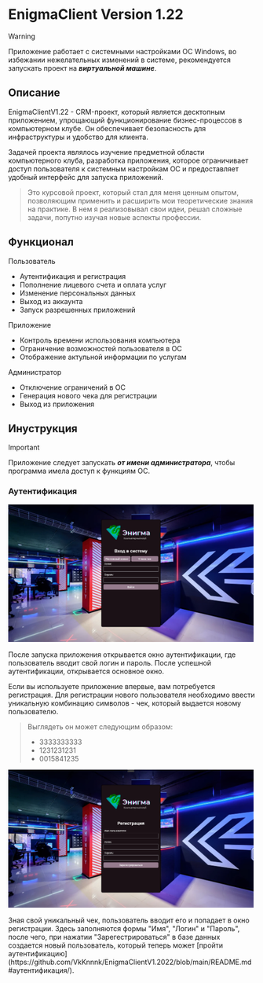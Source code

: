 # EnigmaClient Version 1.22
> [!WARNING]
> Приложение работает с системными настройками ОС Windows, во избежании нежелательных изменений в системе,
>  рекомендуется запускать проект на ***виртуальной машине***.
## Описание
EnigmaClientV1.22 - CRM-проект, который является десктопным приложением,
упрощающий функционирование бизнес-процессов в компьютерном клубе.
Он обеспечивает безопасность для инфраструктуры и удобство для клиента.

Задачей проекта являлось изучение предметной области 
компьютерного клуба, разработка приложения,
которое ограничивает доступ пользователя к системным настройкам ОС
и предоставляет удобный интерфейс для запуска приложений.
> Это курсовой проект, который стал для меня ценным опытом, позволяющим применить и расширить мои теоретические знания на практике. В нем я реализовывал свои идеи, решал сложные задачи, попутно изучая новые аспекты профессии.<p>
## Функционал
<p>Пользователь</p>
  
* Аутентификация и регистрация
* Пополнение лицевого счета и оплата услуг
* Изменение персональных данных
* Выход из аккаунта
* Запуск разрешенных приложений
<p>Приложение</p>
  
* Контроль времени использования компьютера
* Ограничение возможностей пользователя в ОС
* Отображение актульной информации по услугам
<p>Администратор</p>
  
* Отключение ограничений в ОС
* Генерация нового чека для регистрации
* Выход из приложения

## Инуструкция
> [!IMPORTANT]
> Приложение следует запускать ***от имени администратора***, чтобы программа имела доступ к функциям ОС.

### Аутентификация
<p align="left"><picture> <img src="ReadmeImg/auth.png" alt="Окно аутентификации" width="500"/></picture></p>
После запуска приложения открывается окно аутентификации,
где пользователь вводит свой логин и пароль.
После успешной аутентификации, открывается основное окно.</p>

Если вы используете приложение впервые, вам потребуется регистрация.
Для регистрации нового пользователя необходимо ввести уникальную комбинацию символов - чек,
который выдается новому пользователю.
> Выглядеть он может следующим образом:
> * 3333333333
> * 1231231231
> * 0015841235
<p align="left"><picture> <img src="ReadmeImg/reg.png" alt="Окно аутентификации" width="500"/></picture></p>
Зная свой уникальный чек, пользователь вводит его и попадает в окно регистрации.
Здесь заполняются формы "Имя", "Логин" и "Пароль", после чего, при нажатии "Зарегестрироваться"
в базе данных создается новый пользователь, который теперь может [пройти аутентификацию](https://github.com/VkKnnnk/EnigmaClientV1.2022/blob/main/README.md#аутентификация/).
 
